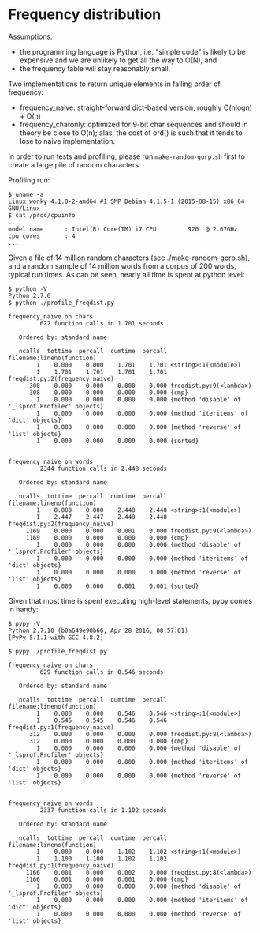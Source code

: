 Frequency distribution
=======================
Assumptions:
- the programming language is Python, i.e. "simple code" is likely to be
  expensive and we are unlikely to get all the way to O(N), and
- the frequency table will stay reasonably small.

Two implementations to return unique elements in falling order of frequency:
- frequency_naive: straight-forward dict-based version, roughly O(nlogn) + O(n)
- frequency_charonly: optimized for 9-bit char sequences and should in theory
  be close to O(n); alas, the cost of ord() is such that it tends to lose to 
  naive implementation.

In order to run tests and profiling, please run `make-random-gorp.sh` first to
create a large pile of random characters.

Profiling run:
```
$ uname -a
Linux wonky 4.1.0-2-amd64 #1 SMP Debian 4.1.5-1 (2015-08-15) x86_64 GNU/Linux
$ cat /proc/cpuinfo
...
model name      : Intel(R) Core(TM) i7 CPU         920  @ 2.67GHz
cpu cores       : 4
...
```
Given a file of 14 million random characters (see ./make-random-gorp.sh), 
and a random sample of 14 million words from a corpus of 200 words, typical 
run times. As can be seen, nearly all time is spent at python level:
```
$ python -V
Python 2.7.6
$ python ./profile_freqdist.py

frequency_naive on chars
         622 function calls in 1.701 seconds

   Ordered by: standard name

   ncalls  tottime  percall  cumtime  percall filename:lineno(function)
        1    0.000    0.000    1.701    1.701 <string>:1(<module>)
        1    1.701    1.701    1.701    1.701 freqdist.py:2(frequency_naive)
      308    0.000    0.000    0.000    0.000 freqdist.py:9(<lambda>)
      308    0.000    0.000    0.000    0.000 {cmp}
        1    0.000    0.000    0.000    0.000 {method 'disable' of '_lsprof.Profiler' objects}
        1    0.000    0.000    0.000    0.000 {method 'iteritems' of 'dict' objects}
        1    0.000    0.000    0.000    0.000 {method 'reverse' of 'list' objects}
        1    0.000    0.000    0.000    0.000 {sorted}


frequency_naive on words
         2344 function calls in 2.448 seconds

   Ordered by: standard name

   ncalls  tottime  percall  cumtime  percall filename:lineno(function)
        1    0.000    0.000    2.448    2.448 <string>:1(<module>)
        1    2.447    2.447    2.448    2.448 freqdist.py:2(frequency_naive)
     1169    0.000    0.000    0.001    0.000 freqdist.py:9(<lambda>)
     1169    0.000    0.000    0.000    0.000 {cmp}
        1    0.000    0.000    0.000    0.000 {method 'disable' of '_lsprof.Profiler' objects}
        1    0.000    0.000    0.000    0.000 {method 'iteritems' of 'dict' objects}
        1    0.000    0.000    0.000    0.000 {method 'reverse' of 'list' objects}
        1    0.000    0.000    0.001    0.001 {sorted}
```
Given that most time is spent executing high-level statements, pypy comes in 
handy:
```
$ pypy -V
Python 2.7.10 (b0a649e90b66, Apr 28 2016, 08:57:01)
[PyPy 5.1.1 with GCC 4.8.2]

$ pypy ./profile_freqdist.py

frequency_naive on chars
         629 function calls in 0.546 seconds

   Ordered by: standard name

   ncalls  tottime  percall  cumtime  percall filename:lineno(function)
        1    0.000    0.000    0.546    0.546 <string>:1(<module>)
        1    0.545    0.545    0.546    0.546 freqdist.py:1(frequency_naive)
      312    0.000    0.000    0.000    0.000 freqdist.py:8(<lambda>)
      312    0.000    0.000    0.000    0.000 {cmp}
        1    0.000    0.000    0.000    0.000 {method 'disable' of '_lsprof.Profiler' objects}
        1    0.000    0.000    0.000    0.000 {method 'iteritems' of 'dict' objects}
        1    0.000    0.000    0.000    0.000 {method 'reverse' of 'list' objects}


frequency_naive on words
         2337 function calls in 1.102 seconds

   Ordered by: standard name

   ncalls  tottime  percall  cumtime  percall filename:lineno(function)
        1    0.000    0.000    1.102    1.102 <string>:1(<module>)
        1    1.100    1.100    1.102    1.102 freqdist.py:1(frequency_naive)
     1166    0.001    0.000    0.002    0.000 freqdist.py:8(<lambda>)
     1166    0.001    0.000    0.001    0.000 {cmp}
        1    0.000    0.000    0.000    0.000 {method 'disable' of '_lsprof.Profiler' objects}
        1    0.000    0.000    0.000    0.000 {method 'iteritems' of 'dict' objects}
        1    0.000    0.000    0.000    0.000 {method 'reverse' of 'list' objects}
```
